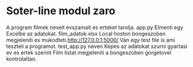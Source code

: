 # Soter-line modul zaro
 

A program filmek neveit evszamait es erteket tarolja.    app.py
Elmenti egy Excelbe az adatokat. film_adatok.xlsx
Local hoston bongeszoben megjeleniti es mukodteti.http://127.0.0.1:5000/
Van egy test file is ami teszteli a programot. test_app.py neven
Kepes az adatokat szurni gyartasi ev es ertek szerint
Film listat megjeleniti a bongeszoben gorgetovel kontrolaltan. 

 
